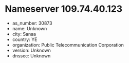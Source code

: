 # Nameserver 109.74.40.123

* as_number: 30873
* name: Unknown
* city: Sanaa
* country: YE
* organization: Public Telecommunication Corporation
* version: Unknown
* dnssec: Unknown

